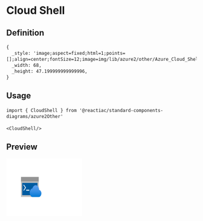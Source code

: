 # Cloud Shell

## Definition

```
{
  _style: 'image;aspect=fixed;html=1;points=[];align=center;fontSize=12;image=img/lib/azure2/other/Azure_Cloud_Shell.svg;strokeColor=none;',
  _width: 68,
  _height: 47.199999999999996,
}
```

## Usage

```
import { CloudShell } from '@reactiac/standard-components-diagrams/azure2Other'

<CloudShell/>
```

## Preview

<img src="./cloud-shell.png" width="200"/>
